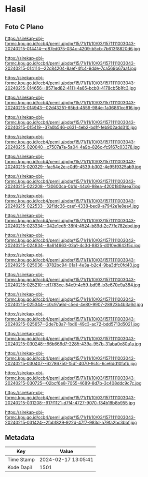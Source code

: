 # Hasil

## Foto C Plano

https://sirekap-obj-formc.kpu.go.id/ccb4/pemilu/pdpr/15/71/11/10/03/1571111003043-20240215-014414--d87ed075-034c-4209-b5cb-7b613f8820d6.jpg

https://sirekap-obj-formc.kpu.go.id/ccb4/pemilu/pdpr/15/71/11/10/03/1571111003043-20240215-014114--22c84204-8aef-4fc4-9dde-7ca569b67aaf.jpg

https://sirekap-obj-formc.kpu.go.id/ccb4/pemilu/pdpr/15/71/11/10/03/1571111003043-20240215-014656--8571ed82-4111-4a65-bcb0-4178cb5b1fc3.jpg

https://sirekap-obj-formc.kpu.go.id/ccb4/pemilu/pdpr/15/71/11/10/03/1571111003043-20240215-014943--02d43251-65bd-4559-984e-1a36861cc816.jpg

https://sirekap-obj-formc.kpu.go.id/ccb4/pemilu/pdpr/15/71/11/10/03/1571111003043-20240215-015419--37a0b546-c631-4eb2-bd1f-feb902add310.jpg

https://sirekap-obj-formc.kpu.go.id/ccb4/pemilu/pdpr/15/71/11/10/03/1571111003043-20240215-020040--c7507a7a-5a04-4a9b-826c-fc9167c03378.jpg

https://sirekap-obj-formc.kpu.go.id/ccb4/pemilu/pdpr/15/71/11/10/03/1571111003043-20240215-020329--fac54e2e-c0d9-4539-b302-4e95f9325ab9.jpg

https://sirekap-obj-formc.kpu.go.id/ccb4/pemilu/pdpr/15/71/11/10/03/1571111003043-20240215-022208--f30600ca-0b1d-44c6-98ea-42001809aea7.jpg

https://sirekap-obj-formc.kpu.go.id/ccb4/pemilu/pdpr/15/71/11/10/03/1571111003043-20240215-022533--32f1dc36-caef-4338-bed9-a7942e1e8ea4.jpg

https://sirekap-obj-formc.kpu.go.id/ccb4/pemilu/pdpr/15/71/11/10/03/1571111003043-20240215-023334--042e1cd5-38f4-4524-b89d-2c77fe782ebd.jpg

https://sirekap-obj-formc.kpu.go.id/ccb4/pemilu/pdpr/15/71/11/10/03/1571111003043-20240215-024834--8a614663-03a1-4c3d-8825-d010ed643f5c.jpg

https://sirekap-obj-formc.kpu.go.id/ccb4/pemilu/pdpr/15/71/11/10/03/1571111003043-20240215-025036--8782bc94-01a1-4e3a-b2c4-9ba3dfc0fd40.jpg

https://sirekap-obj-formc.kpu.go.id/ccb4/pemilu/pdpr/15/71/11/10/03/1571111003043-20240215-025210--ef1783ce-54e9-4c59-bd96-b3e670e9a384.jpg

https://sirekap-obj-formc.kpu.go.id/ccb4/pemilu/pdpr/15/71/11/10/03/1571111003043-20240215-025344--c0c97a6d-c5ed-4e80-9907-28923b4b3a6d.jpg

https://sirekap-obj-formc.kpu.go.id/ccb4/pemilu/pdpr/15/71/11/10/03/1571111003043-20240215-025657--2de7b3a7-1bd6-49c3-ac72-bdd5713d5021.jpg

https://sirekap-obj-formc.kpu.go.id/ccb4/pemilu/pdpr/15/71/11/10/03/1571111003043-20240215-030248--66b666d7-2285-439a-957b-31aba0e80a1a.jpg

https://sirekap-obj-formc.kpu.go.id/ccb4/pemilu/pdpr/15/71/11/10/03/1571111003043-20240215-030407--62786750-f5df-4070-9cfc-6ce6dd10fafb.jpg

https://sirekap-obj-formc.kpu.go.id/ccb4/pemilu/pdpr/15/71/11/10/03/1571111003043-20240215-030725--02bcf6e8-7055-4689-8d7b-3c408ddc9c7c.jpg

https://sirekap-obj-formc.kpu.go.id/ccb4/pemilu/pdpr/15/71/11/10/03/1571111003043-20240215-031208--917f1121-d7f4-4727-9070-f34b18b8b955.jpg

https://sirekap-obj-formc.kpu.go.id/ccb4/pemilu/pdpr/15/71/11/10/03/1571111003043-20240215-031424--2fab1829-922d-47f7-983d-a79fa2bc3bbf.jpg


## Metadata

| Key        | Value               |
| ---------- | ------------------- |
| Time Stamp | 2024-02-17 13:05:41 |
| Kode Dapil | 1501                |



